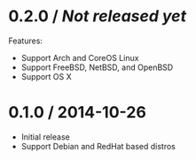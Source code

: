 # 0.2.0 / _Not released yet_

Features:

- Support Arch and CoreOS Linux
- Support FreeBSD, NetBSD, and OpenBSD
- Support OS X

# 0.1.0 / 2014-10-26

- Initial release
- Support Debian and RedHat based distros
